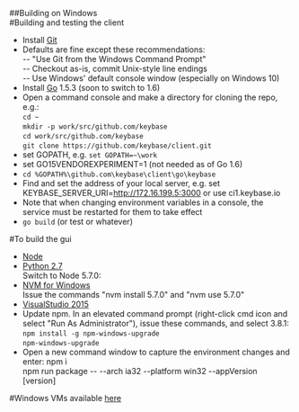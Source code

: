 ##Building on Windows  
#Building and testing the client  
- Install [Git](https://git-scm.com/download/win)  
- Defaults are fine except these recommendations:  
-- "Use Git from the Windows Command Prompt"  
-- Checkout as-is, commit Unix-style line endings  
-- Use Windows' default console window (especially on Windows 10)  
- Install [Go](https://golang.org/dl/) 1.5.3 (soon to switch to 1.6)  
- Open a command console and make a directory for cloning the repo, e.g.:  
`cd ~`  
`mkdir -p work/src/github.com/keybase`  
`cd work/src/github.com/keybase`  
`git clone https://github.com/keybase/client.git`  
- set GOPATH, e.g. `set GOPATH=~\work`  
- set GO15VENDOREXPERIMENT=1 (not needed as of Go 1.6)  
- `cd %GOPATH%\github.com\keybase\client\go\keybase`  
- Find and set the address of your local server, e.g. set KEYBASE_SERVER_URI=http://172.16.199.5:3000 or use ci1.keybase.io  
- Note that when changing environment variables in a console, the service must be restarted for them to take effect  
- `go build` (or test or whatever)  

#To build the gui
- [Node](https://nodejs.org/en/)  
- [Python 2.7](https://www.python.org/ftp/python/2.7.11/python-2.7.11.msi)  
Switch to Node 5.7.0:  
- [NVM for Windows](https://github.com/coreybutler/nvm-windows/releases/download/1.1.0/nvm-setup.zip)  
Issue the commands "nvm install 5.7.0" and "nvm use 5.7.0"  
- [VisualStudio 2015](https://www.visualstudio.com/en-us/products/visual-studio-community-vs.aspx) 
- Update npm. In an elevated command prompt (right-click cmd icon and select "Run As Administrator"), issue these commands, and select 3.8.1:
    `npm install -g npm-windows-upgrade`  
    `npm-windows-upgrade`  
- Open a new command window to capture the environment changes and enter:
npm i  
npm run package -- --arch ia32 --platform win32 --appVersion [version]  

#Windows VMs
available [here](https://dev.windows.com/en-us/microsoft-edge/tools/vms/windows/)
